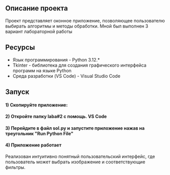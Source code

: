 ## Описание проекта

Проект представляет оконное приложение, позволяющее пользователю выбирать алгоритмы и методы обработки. 
Мной был выполнен 3 вариант лабораторной работы  

## Ресурсы

* Язык программирования - Python 3.12.*
* Tkinter - библиотека для создания графического интерфейса программ на языке Python
* Среда разработки (VS Code) - Visual Studio Code

## Запуск

#### 1) Скопируйте приложение:
#### 2) Откройте папку laba#2 c помощь. VS Code
#### 3) Перейдите в файл sol.py и запустите приложение нажав на треугольник "Run Python File"
#### 4) Приложение работает
Реализован интуитивно понятный пользовательский интерфейс, где пользователь может выбрать изображение и соответствующие фильтры.
